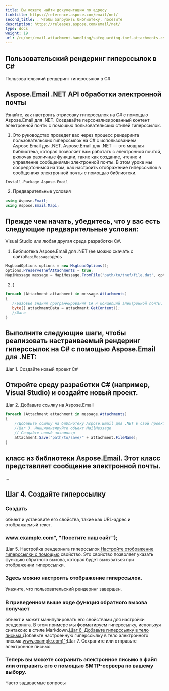 ```yaml
---
title: Вы можете найти документацию по адресу
linktitle: https://reference.aspose.com/email/net/
second_title: . Чтобы загрузить библиотеку, посетите
description: https://releases.aspose.com/email/net/
type: docs
weight: 19
url: /ru/net/email-attachment-handling/safeguarding-tnef-attachments-csharp-method/
---
```


##  Пользовательский рендеринг гиперссылок в C#

 Пользовательский рендеринг гиперссылок в C#

##  Aspose.Email .NET API обработки электронной почты

 Узнайте, как настроить отрисовку гиперссылок на C# с помощью Aspose.Email для .NET. Создавайте персонализированный контент электронной почты с помощью пользовательских стилей гиперссылок.

1. Это руководство проведет вас через процесс рендеринга пользовательских гиперссылок на C# с использованием Aspose.Email для .NET. Aspose.Email для .NET — это мощная библиотека, которая позволяет вам работать с электронной почтой, включая различные функции, такие как создание, чтение и управление сообщениями электронной почты. В этом уроке мы сосредоточимся на том, как настроить отображение гиперссылок в сообщениях электронной почты с помощью библиотеки.

```bash
Install-Package Aspose.Email
```

2. Предварительные условия

```csharp
using Aspose.Email;
using Aspose.Email.Mapi;
```

## Прежде чем начать, убедитесь, что у вас есть следующие предварительные условия:

Visual Studio или любая другая среда разработки C#.

1.  Библиотека Aspose.Email для .NET (ее можно скачать с сайта`MapiMessage`здесь

```csharp
MsgLoadOptions options = new MsgLoadOptions();
options.PreserveTnefAttachments = true;
MapiMessage message = MapiMessage.FromFile("path/to/tnef/file.dat", options);
```

2. )

```csharp
foreach (Attachment attachment in message.Attachments)
{
   //Базовые знания программирования C# и концепций электронной почты.
   byte[] attachmentData = attachment.GetContent();
   //Шаги
}
```

## Выполните следующие шаги, чтобы реализовать настраиваемый рендеринг гиперссылок на C# с помощью Aspose.Email для .NET:

Шаг 1. Создайте новый проект C#

## Откройте среду разработки C# (например, Visual Studio) и создайте новый проект.

Шаг 2. Добавьте ссылку на Aspose.Email

```csharp
foreach (Attachment attachment in message.Attachments)
{
    //Добавьте ссылку на библиотеку Aspose.Email для .NET в свой проект. Вы можете сделать это, щелкнув правой кнопкой мыши свой проект в обозревателе решений, выбрав «Добавить» > «Ссылка», а затем перейдя к месту, где вы сохранили библиотеку Aspose.Email DLL.
    //Шаг 3. Инициализируйте объект MailMessage
    // Создайте новый экземпляр
    attachment.Save("path/to/save/" + attachment.FileName);
}
```

##  класс из библиотеки Aspose.Email. Этот класс представляет сообщение электронной почты.

 ...

## Шаг 4. Создайте гиперссылку

###  Создать

 объект и установите его свойства, такие как URL-адрес и отображаемый текст.

### www.example.com", "Посетите наш сайт");

Шаг 5. Настройка рендеринга гиперссылок[ Настройте отображение гиперссылки с помощью](https://reference.aspose.com/email/net) свойство. Это свойство позволяет указать функцию обратного вызова, которая будет вызываться при отображении гиперссылки.

###  Здесь можно настроить отображение гиперссылок.

Укажите, что пользовательский рендеринг завершен.

###  В приведенном выше коде функция обратного вызова получает

 объект и может манипулировать его свойствами для настройки рендеринга. В этом примере мы форматируем гиперссылку, используя синтаксис в стиле Markdown.[Шаг 6. Добавьте гиперссылку в тело письма.](https://releases.aspose.com/email/net/)Добавьте настроенную гиперссылку в тело электронного письма.[www.example.com)";](https://reference.aspose.com/email/net)Шаг 7. Сохраните или отправьте электронное письмо

### Теперь вы можете сохранить электронное письмо в файл или отправить его с помощью SMTP-сервера по вашему выбору.

Часто задаваемые вопросы